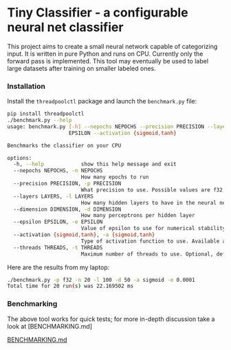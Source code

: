 # Tiny Classifier - a configurable neural net classifier

This project aims to create a small neural network capable of categorizing input.  It is written in pure Python and runs on CPU.  Currently only the forward pass is implemented.  This tool may eventually be used to label large datasets after training on smaller labeled ones.

### Installation


Install the `threadpoolctl` package and launch the `benchmark.py` file:
```bash
pip install threadpoolctl
./benchmark.py --help
usage: benchmark.py [-h] --nepochs NEPOCHS --precision PRECISION --layers LAYERS --dimension DIMENSION --epsilon
                    EPSILON --activation {sigmoid,tanh}

Benchmarks the classifier on your CPU

options:
  -h, --help            show this help message and exit
  --nepochs NEPOCHS, -n NEPOCHS
                        How many epochs to run
  --precision PRECISION, -p PRECISION
                        What precision to use. Possible values are f32 and 64
  --layers LAYERS, -l LAYERS
                        How many hidden layers to have in the neural net
  --dimension DIMENSION, -d DIMENSION
                        How many perceptrons per hidden layer
  --epsilon EPSILON, -e EPSILON
                        Value of epsilon to use for numerical stability
  --activation {sigmoid,tanh}, -a {sigmoid,tanh}
                        Type of activation function to use. Available are sigmoid and tanh
  --threads THREADS, -t THREADS
                        Maximum number of threads to use. Optional, defaults to max available.
```
Here are the results from my laptop:
```bash
./benchmark.py -p f32 -n 20 -l 100 -d 50 -a sigmoid -e 0.0001
Total time for 20 run(s) was 22.169502 ms
```

### Benchmarking
The above tool works for quick tests; for more in-depth discussion take a look at [BENCHMARKING.md]

[BENCHMARKING.md](https://github.com/zlatinb/tiny-classifier/blob/main/BENCHMARKING.md)

